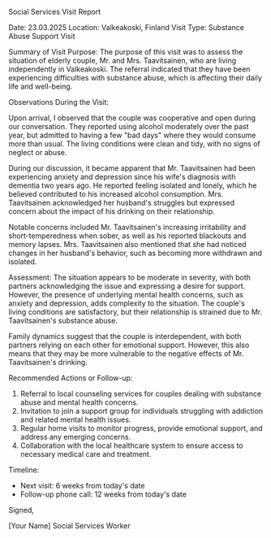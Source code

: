Social Services Visit Report

Date: 23.03.2025
Location: Valkeakoski, Finland
Visit Type: Substance Abuse Support Visit

Summary of Visit Purpose:
The purpose of this visit was to assess the situation of elderly couple, Mr. and Mrs. Taavitsainen, who are living independently in Valkeakoski. The referral indicated that they have been experiencing difficulties with substance abuse, which is affecting their daily life and well-being.

Observations During the Visit:

Upon arrival, I observed that the couple was cooperative and open during our conversation. They reported using alcohol moderately over the past year, but admitted to having a few "bad days" where they would consume more than usual. The living conditions were clean and tidy, with no signs of neglect or abuse.

During our discussion, it became apparent that Mr. Taavitsainen had been experiencing anxiety and depression since his wife's diagnosis with dementia two years ago. He reported feeling isolated and lonely, which he believed contributed to his increased alcohol consumption. Mrs. Taavitsainen acknowledged her husband's struggles but expressed concern about the impact of his drinking on their relationship.

Notable concerns included Mr. Taavitsainen's increasing irritability and short-temperedness when sober, as well as his reported blackouts and memory lapses. Mrs. Taavitsainen also mentioned that she had noticed changes in her husband's behavior, such as becoming more withdrawn and isolated.

Assessment:
The situation appears to be moderate in severity, with both partners acknowledging the issue and expressing a desire for support. However, the presence of underlying mental health concerns, such as anxiety and depression, adds complexity to the situation. The couple's living conditions are satisfactory, but their relationship is strained due to Mr. Taavitsainen's substance abuse.

Family dynamics suggest that the couple is interdependent, with both partners relying on each other for emotional support. However, this also means that they may be more vulnerable to the negative effects of Mr. Taavitsainen's drinking.

Recommended Actions or Follow-up:

1. Referral to local counseling services for couples dealing with substance abuse and mental health concerns.
2. Invitation to join a support group for individuals struggling with addiction and related mental health issues.
3. Regular home visits to monitor progress, provide emotional support, and address any emerging concerns.
4. Collaboration with the local healthcare system to ensure access to necessary medical care and treatment.

Timeline:

* Next visit: 6 weeks from today's date
* Follow-up phone call: 12 weeks from today's date

Signed,

[Your Name]
Social Services Worker